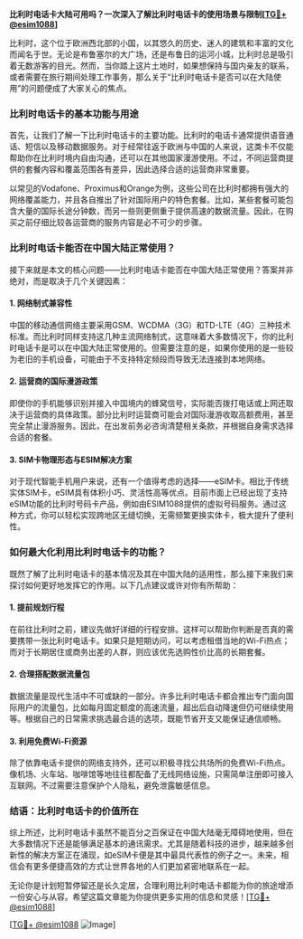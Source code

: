 **比利时电话卡大陆可用吗？一次深入了解比利时电话卡的使用场景与限制[[TG💪+ @esim1088](https://t.me/s/esim1088)]**

比利时，这个位于欧洲西北部的小国，以其悠久的历史、迷人的建筑和丰富的文化而闻名于世。无论是布鲁塞尔的大广场，还是布鲁日的运河小城，比利时总是吸引着无数游客的目光。然而，当你踏上这片土地时，如果想保持与国内亲友的联系，或者需要在旅行期间处理工作事务，那么关于“比利时电话卡是否可以在大陆使用”的问题便成了大家关心的焦点。

### 比利时电话卡的基本功能与用途

首先，让我们了解一下比利时电话卡的主要功能。比利时的电话卡通常提供语音通话、短信以及移动数据服务。对于经常往返于欧洲与中国的人来说，这类卡不仅能帮助你在比利时境内自由沟通，还可以在其他国家漫游使用。不过，不同运营商提供的套餐内容和覆盖范围各有差异，因此选择合适的运营商非常重要。

以常见的Vodafone、Proximus和Orange为例，这些公司在比利时都拥有强大的网络覆盖能力，并且各自推出了针对国际用户的特色套餐。比如，某些套餐可能包含大量的国际长途分钟数，而另一些则更侧重于提供高速的数据流量。因此，在购买之前仔细比较各运营商的服务内容是必不可少的步骤。

### 比利时电话卡能否在中国大陆正常使用？

接下来就是本文的核心问题——比利时电话卡能否在中国大陆正常使用？答案并非绝对，而是取决于几个关键因素：

#### 1. **网络制式兼容性**
   中国的移动通信网络主要采用GSM、WCDMA（3G）和TD-LTE（4G）三种技术标准。而比利时同样支持这几种主流网络制式，这意味着大多数情况下，你的比利时电话卡是可以在中国大陆正常使用的。但需要注意的是，如果你使用的是一些较为老旧的手机设备，可能由于不支持特定频段而导致无法连接到本地网络。

#### 2. **运营商的国际漫游政策**
   即使你的手机能够识别并接入中国境内的蜂窝信号，实际能否拨打电话或上网还取决于运营商的具体政策。部分比利时运营商可能会对国际漫游收取高额费用，甚至完全禁止漫游服务。因此，在出发前务必咨询清楚相关条款，并根据自身需求选择合适的套餐。

#### 3. **SIM卡物理形态与ESIM解决方案**
   对于现代智能手机用户来说，还有一个值得考虑的选择——eSIM卡。相比于传统实体SIM卡，eSIM具有体积小巧、灵活性高等优点。目前市面上已经出现了支持eSIM功能的比利时号码卡产品，例如由ESIM1088提供的虚拟号码服务。通过这种方式，你可以轻松实现跨地区无缝切换，无需频繁更换实体卡，极大提升了便利性。

### 如何最大化利用比利时电话卡的功能？

既然了解了比利时电话卡的基本情况及其在中国大陆的适用性，那么接下来我们来探讨如何更好地发挥它的作用。以下几点建议或许对你有所帮助：

#### 1. **提前规划行程**
   在前往比利时之前，建议先做好详细的行程安排。这样可以帮助你判断是否真的需要携带一张比利时电话卡。如果只是短期访问，可以考虑租借当地的Wi-Fi热点；而对于长期居住或商务出差的人群，则应该优先选购性价比高的长期套餐。

#### 2. **合理搭配数据流量包**
   数据流量是现代生活中不可或缺的一部分。许多比利时电话卡都会推出专门面向国际用户的流量包，比如每月固定额度的高速流量，超出后自动降速但仍可继续使用等。根据自己的日常需求挑选最合适的选项，既能节省开支又能保证通信顺畅。

#### 3. **利用免费Wi-Fi资源**
   除了依靠电话卡提供的网络支持外，还可以积极寻找公共场所的免费Wi-Fi热点。像机场、火车站、咖啡馆等地往往都配备了无线网络设施，只需简单注册即可接入互联网。不过需要注意保护个人隐私，避免泄露敏感信息。

### 结语：比利时电话卡的价值所在

综上所述，比利时电话卡虽然不能百分之百保证在中国大陆毫无障碍地使用，但在大多数情况下还是能够满足基本的通讯需求。尤其是随着科技的进步，越来越多创新性的解决方案正在涌现，如eSIM卡便是其中最具代表性的例子之一。未来，相信会有更多便捷高效的方式让世界各地的人们更加紧密地联系在一起。

无论你是计划短暂停留还是长久定居，合理利用比利时电话卡都能为你的旅途增添一份安心与从容。希望这篇文章能为你提供更多实用的信息和灵感！[[TG💪+ @esim1088](https://t.me/s/esim1088)]

[[TG💪+ @esim1088](https://t.me/s/esim1088) ![Image](https://i.postimg.cc/4NQfJmqS/Snipaste-2025-05-13-00-14-12.png)]